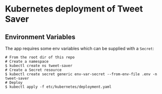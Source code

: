 # Kubernetes deployment of Tweet Saver

## Environment Variables
The app requires some env variables which can be supplied with a `Secret`:

```
# From the root dir of this repo
# Create a namespace
$ kubectl create ns tweet-saver
# Create a Secret resource
$ kubectl create secret generic env-var-secret --from-env-file .env -n tweet-saver
# Deploy
$ kubectl apply -f etc/kubernetes/deployment.yaml
```

